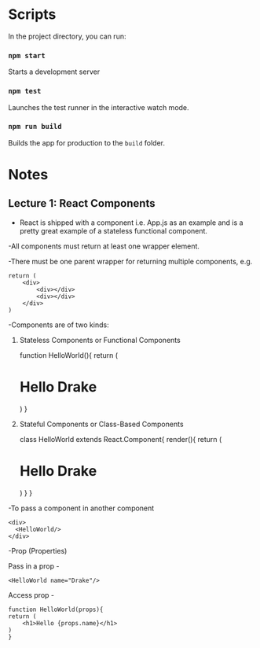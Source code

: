 #  Scripts

In the project directory, you can run:

### `npm start`

Starts a development server

### `npm test`

Launches the test runner in the interactive watch mode.

### `npm run build`

Builds the app for production to the `build` folder.

#   Notes

##  Lecture 1: React Components

- React is shipped with a component i.e. App.js as an example and is a pretty great example of a stateless functional component.

-All components must return at least one wrapper element.

-There must be one parent wrapper for returning multiple components, e.g.

    return (
        <div>
            <div></div>
            <div></div>
        </div>
    )

-Components are of two kinds:
1. Stateless Components or Functional Components

    function HelloWorld(){
    return (
        <h1>Hello Drake</h1>
    )
    }

2. Stateful Components or Class-Based Components

    class HelloWorld extends React.Component{
    render(){
        return (
        <h1>Hello Drake</h1>
        )
    }
    }

-To pass a component in another component

    <div>
      <HelloWorld/>
    </div>

-Prop (Properties)
 
 Pass in a prop - 

    <HelloWorld name="Drake"/>

 Access prop -

    function HelloWorld(props){
    return (
        <h1>Hello {props.name}</h1>
    )
    }